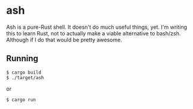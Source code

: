 # ash
Ash is a pure-Rust shell. It doesn't do much useful things, yet.
I'm writing this to learn Rust, not to actually make a viable alternative to bash/zsh. Although if I do that would be pretty awesome.

## Running

    $ cargo build
    $ ./target/ash
or

    $ cargo run